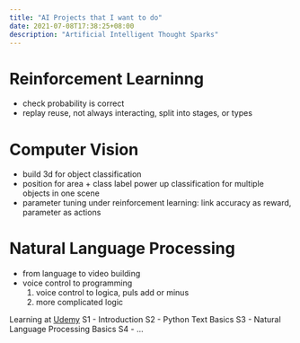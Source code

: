 ```yaml
---
title: "AI Projects that I want to do"
date: 2021-07-08T17:38:25+08:00
description: "Artificial Intelligent Thought Sparks"
---
```

# Reinforcement Learninng
- check probability is correct
- replay reuse, not always interacting, split into stages, or types


# Computer Vision
- build 3d for object classification
- position for area + class label power up classification for multiple objects in one scene
- parameter tuning under reinforcement learning: link accuracy as reward, parameter as actions

# Natural Language Processing
- from language to video building
- voice control to programming
  1. voice control to logica, puls add or minus
  1. more complicated logic

Learning at [Udemy](https://www.udemy.com/course/nlp-natural-language-processing-with-python/learn/lecture/12744537#overview)
S1 - Introduction
S2 - Python Text Basics
S3 - Natural Language Processing Basics
S4 - ...